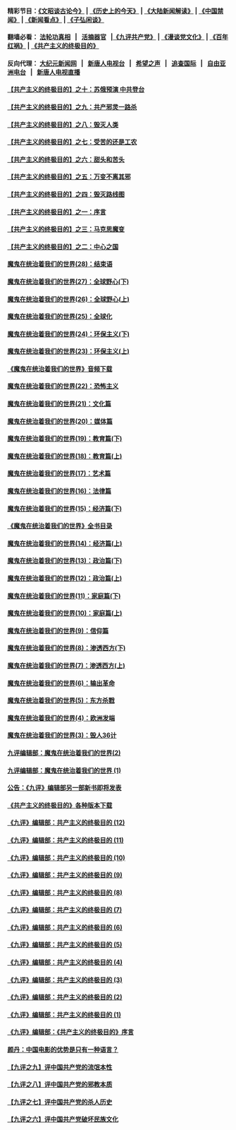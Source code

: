 #### 精彩节目：[《文昭谈古论今》](http://134.209.198.168/wenzhao) | [《历史上的今天》](http://134.209.198.168/today-in-history) | [《大陆新闻解读》](http://134.209.198.168/ntdtv-comedy) | [《中国禁闻》](http://134.209.198.168/ntdtv-news) | [《新闻看点》](http://134.209.198.168/news-insight) | [《子弘闲谈》](http://134.209.198.168/zihongxiantan/) 

 #### 翻墙必看： [法轮功真相](http://134.209.198.168:10000/videos/truth.html) &nbsp;&nbsp;|&nbsp;&nbsp; [活摘器官](http://134.209.198.168:10000/videos/res/Organs/) &nbsp;&nbsp;|[《九评共产党》](http://134.209.198.168:10000/videos/jiuping) | [《漫谈党文化》](http://134.209.198.168:10000/videos/mtdwh) | [《百年红祸》](http://134.209.198.168:10000/videos/bnhh) | [《共产主义的终极目的》](http://134.209.198.168:10000/videos/res/zjmd) 

 #### 反向代理： [大纪元新闻网](http://134.209.198.168:10080/) &nbsp;&nbsp;|&nbsp;&nbsp; [新唐人电视台](http://134.209.198.168:8000/) &nbsp;&nbsp;|&nbsp;&nbsp; [希望之声](http://134.209.198.168:8200/) &nbsp;&nbsp;|&nbsp;&nbsp; [追查国际](http://134.209.198.168:10010/) &nbsp;&nbsp;|&nbsp;&nbsp; [自由亚洲电台](http://134.209.198.168:9800/) &nbsp;&nbsp;|&nbsp;&nbsp; [新唐人电视直播](http://134.209.198.168/) 

#### [【共产主义的终极目的】之十：苏俄预演 中共登台](../pages/nsc422/n11118424.md?t=03190643) 

#### [【共产主义的终极目的】之九：共产邪灵一路杀](../pages/nsc422/n11114139.md?t=03190643) 

#### [【共产主义的终极目的】之八：毁灭人类](../pages/nsc422/n11108503.md?t=03190643) 

#### [【共产主义的终极目的】之七：受苦的还是工农](../pages/nsc422/n11101809.md?t=03190643) 

#### [【共产主义的终极目的】之六：甜头和苦头](../pages/nsc422/n11096971.md?t=03190643) 

#### [【共产主义的终极目的】之五：万变不离其邪](../pages/nsc422/n11091285.md?t=03190643) 

#### [【共产主义的终极目的】之四：毁灭路线图](../pages/nsc422/n11086284.md?t=03190643) 

#### [【共产主义的终极目的】之一：序言](../pages/nsc422/n11086077.md?t=03190643) 

#### [【共产主义的终极目的】之三：马克思魔变](../pages/nsc422/n11061941.md?t=03190643) 

#### [【共产主义的终极目的】之二：中心之国](../pages/nsc422/n11047728.md?t=03190643) 

#### [魔鬼在统治着我们的世界(28)：结束语](../pages/nsc422/n10936246.md?t=03190643) 

#### [魔鬼在统治着我们的世界(27)：全球野心(下)](../pages/nsc422/n10928319.md?t=03190643) 

#### [魔鬼在统治着我们的世界(26)：全球野心(上)](../pages/nsc422/n10900318.md?t=03190643) 

#### [魔鬼在统治着我们的世界(25)：全球化](../pages/nsc422/n10788205.md?t=03190643) 

#### [魔鬼在统治着我们的世界(24)：环保主义(下)](../pages/nsc422/n10695307.md?t=03190643) 

#### [魔鬼在统治着我们的世界(23)：环保主义(上)](../pages/nsc422/n10688613.md?t=03190643) 

#### [《魔鬼在统治着我们的世界》音频下载](../pages/nsc422/n10635553.md?t=03190643) 

#### [魔鬼在统治着我们的世界(22)：恐怖主义](../pages/nsc422/n10614727.md?t=03190643) 

#### [魔鬼在统治着我们的世界(21)：文化篇](../pages/nsc422/n10597706.md?t=03190643) 

#### [魔鬼在统治着我们的世界(20)：媒体篇](../pages/nsc422/n10586579.md?t=03190643) 

#### [魔鬼在统治着我们的世界(19)：教育篇(下)](../pages/nsc422/n10564808.md?t=03190643) 

#### [魔鬼在统治着我们的世界(18)：教育篇(上)](../pages/nsc422/n10526970.md?t=03190643) 

#### [魔鬼在统治着我们的世界(17)：艺术篇](../pages/nsc422/n10499093.md?t=03190643) 

#### [魔鬼在统治着我们的世界(16)：法律篇](../pages/nsc422/n10485969.md?t=03190643) 

#### [魔鬼在统治着我们的世界(15)：经济篇(下)](../pages/nsc422/n10469975.md?t=03190643) 

#### [《魔鬼在统治着我们的世界》全书目录](../pages/nsc422/n10464261.md?t=03190643) 

#### [魔鬼在统治着我们的世界(14)：经济篇(上)](../pages/nsc422/n10457370.md?t=03190643) 

#### [魔鬼在统治着我们的世界(13)：政治篇(下)](../pages/nsc422/n10448270.md?t=03190643) 

#### [魔鬼在统治着我们的世界(12)：政治篇(上)](../pages/nsc422/n10444576.md?t=03190643) 

#### [魔鬼在统治着我们的世界(11)：家庭篇(下)](../pages/nsc422/n10440961.md?t=03190643) 

#### [魔鬼在统治着我们的世界(10)：家庭篇(上)](../pages/nsc422/n10435448.md?t=03190643) 

#### [魔鬼在统治着我们的世界(9)：信仰篇](../pages/nsc422/n10432159.md?t=03190643) 

#### [魔鬼在统治着我们的世界(8)：渗透西方(下)](../pages/nsc422/n10429603.md?t=03190643) 

#### [魔鬼在统治着我们的世界(7)：渗透西方(上)](../pages/nsc422/n10426013.md?t=03190643) 

#### [魔鬼在统治着我们的世界(6)：输出革命](../pages/nsc422/n10421536.md?t=03190643) 

#### [魔鬼在统治着我们的世界(5)：东方杀戮](../pages/nsc422/n10417707.md?t=03190643) 

#### [魔鬼在统治着我们的世界(4)：欧洲发端](../pages/nsc422/n10414890.md?t=03190643) 

#### [魔鬼在统治着我们的世界(3)：毁人36计](../pages/nsc422/n10411583.md?t=03190643) 

#### [九评编辑部：魔鬼在统治着我们的世界(2)](../pages/nsc422/n10410036.md?t=03190643) 

#### [九评编辑部：魔鬼在统治着我们的世界 (1)](../pages/nsc422/n10406825.md?t=03190643) 

#### [公告：《九评》编辑部另一部新书即将发表](../pages/nsc422/n10405104.md?t=03190643) 

#### [《共产主义的终极目的》各种版本下载](../pages/nsc422/n10022138.md?t=03190643) 

#### [《九评》编辑部：共产主义的终极目的 (12)](../pages/nsc422/n9933272.md?t=03190643) 

#### [《九评》编辑部：共产主义的终极目的 (11)](../pages/nsc422/n9924973.md?t=03190643) 

#### [《九评》编辑部：共产主义的终极目的 (10)](../pages/nsc422/n9920883.md?t=03190643) 

#### [《九评》编辑部：共产主义的终极目的 (9)](../pages/nsc422/n9916363.md?t=03190643) 

#### [《九评》编辑部：共产主义的终极目的 (8)](../pages/nsc422/n9912488.md?t=03190643) 

#### [《九评》编辑部：共产主义的终极目的 (7)](../pages/nsc422/n9901176.md?t=03190643) 

#### [《九评》编辑部：共产主义的终极目的 (6)](../pages/nsc422/n9899359.md?t=03190643) 

#### [《九评》编辑部：共产主义的终极目的 (5)](../pages/nsc422/n9893174.md?t=03190643) 

#### [《九评》编辑部：共产主义的终极目的 (4)](../pages/nsc422/n9891246.md?t=03190643) 

#### [《九评》编辑部：共产主义的终极目的 (3)](../pages/nsc422/n9879879.md?t=03190643) 

#### [《九评》编辑部：共产主义的终极目的 (2)](../pages/nsc422/n9876205.md?t=03190643) 

#### [《九评》编辑部：共产主义的终极目的 (1)](../pages/nsc422/n9865857.md?t=03190643) 

#### [《九评》编辑部：《共产主义的终极目的》序言](../pages/nsc422/n9862666.md?t=03190643) 

#### [颜丹：中国电影的优势是只有一种语言？](../pages/nsc422/n9583062.md?t=03190643) 

#### [【九评之九】评中国共产党的流氓本性](../pages/nsc422/n737542.md?t=03190643) 

#### [【九评之八】评中国共产党的邪教本质](../pages/nsc422/n735942.md?t=03190643) 

#### [【九评之七】评中国共产党的杀人历史](../pages/nsc422/n733806.md?t=03190643) 

#### [【九评之六】评中国共产党破坏民族文化](../pages/nsc422/n731667.md?t=03190643) 

